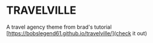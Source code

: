 # TRAVELVILLE
A travel agency theme from brad's tutorial
[https://bobslegend61.github.io/travelville/](check it out)

